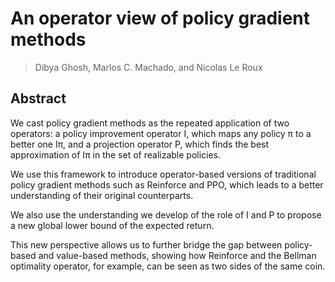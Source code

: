 # An operator view of policy gradient methods
> Dibya Ghosh, Marlos C. Machado, and Nicolas Le Roux

## Abstract
We cast policy gradient methods as the repeated application of two operators: a policy improvement operator I, which maps any policy π to a better one Iπ, and a projection operator P, which finds the best approximation of Iπ in the set of realizable policies. 

We use this framework to introduce operator-based versions of traditional policy gradient methods such as Reinforce and PPO, which leads to a better understanding of their original counterparts. 

We also use the understanding we develop of the role of I and P to propose a new global lower bound of the expected return. 

This new perspective allows us to further bridge the gap between policy-based and value-based methods, showing how Reinforce and the Bellman optimality operator, for example, can be seen as two sides of the same coin.
